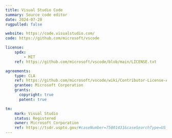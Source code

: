```yaml
---
title: Visual Studio Code
summary: Source code editor
date: 2024-07-28
rugpulled: false

website: https://code.visualstudio.com/
code: https://github.com/microsoft/vscode

license:
    spdx:
        - MIT
    ref: https://github.com/microsoft/vscode/blob/main/LICENSE.txt

agreements:
    type: CLA
    ref: https://github.com/microsoft/vscode/wiki/Contributor-License-Agreement
    grantee: Microsoft Corporation
    grants:
      copyright: true
      patent: true

tm:
    mark: Visual Studio
    status: Registered
    owner: Microsoft Corporation
    ref: https://tsdr.uspto.gov/#caseNumber=75001431&caseSearchType=US_APPLICATION&caseType=DEFAULT&searchType=statusSearch
---
```

